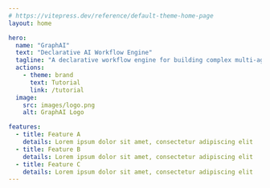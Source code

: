 ```yaml
---
# https://vitepress.dev/reference/default-theme-home-page
layout: home

hero:
  name: "GraphAI"
  text: "Declarative AI Workflow Engine"
  tagline: "A declarative workflow engine for building complex multi-agent AI systems using data flow graphs."
  actions:
    - theme: brand
      text: Tutorial
      link: /tutorial
  image:
    src: images/logo.png
    alt: GraphAI Logo

features:
  - title: Feature A
    details: Lorem ipsum dolor sit amet, consectetur adipiscing elit
  - title: Feature B
    details: Lorem ipsum dolor sit amet, consectetur adipiscing elit
  - title: Feature C
    details: Lorem ipsum dolor sit amet, consectetur adipiscing elit
---
```

